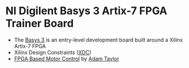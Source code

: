 # NI Digilent Basys 3 Artix-7 FPGA Trainer Board

* The [Basys 3](https://store.digilentinc.com/basys-3-artix-7-fpga-trainer-board-recommended-for-introductory-users/) is an entry-level development board built around a Xilinx Artix-7 FPGA
* Xilinx Design Constraints ([XDC](https://github.com/Digilent/digilent-xdc))
* [FPGA Based Motor Control](https://www.hackster.io/adam-taylor/fpga-based-motor-control-cd47e7) by [Adam Taylor](https://www.hackster.io/adam-taylor)
